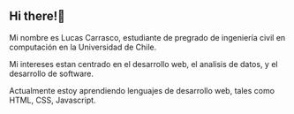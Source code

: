 ## Hi there!👋

Mi nombre es Lucas Carrasco, estudiante de pregrado de ingeniería civil en computación en la Universidad de Chile.

Mi intereses estan centrado en el desarrollo web, el analisis de datos, y el desarrollo de software.

Actualmente estoy aprendiendo lenguajes de desarrollo web, tales como HTML, CSS, Javascript.


<!---
Lucas-CE/Lucas-CE is a ✨ special ✨ repository because its `README.md` (this file) appears on your GitHub profile.
You can click the Preview link to take a look at your changes.
--->
